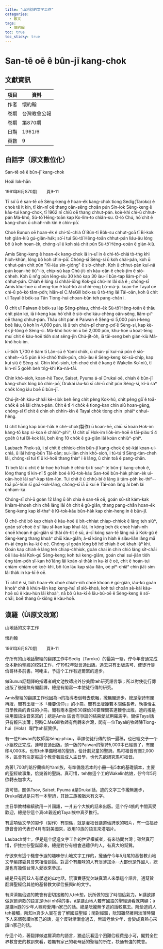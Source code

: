 ```yaml
---
title: "山地話的文字工作"
categories:
  - 散文
tags:
  - 懷約翰 
toc: true
toc_sticky: true
---
```


# San-tē oē ê bûn-jī kang-chok

## 文獻資訊

| 項目 | 資料 |
|---|---|
| 作者 | 懷約翰  |
| 卷期 | 台灣教會公報 |
| 卷期 | 第870期 |
| 日期 | 1961/6 |
| 頁數 | 9 |

## 白話字（原文數位化）

San-tē oē ê bûn-jī kang-chok

Hoâi Iok-hān

1961年6月870期        頁9-11

Tī só͘ ū ê san-tē oē Sèng-keng ê hoan-e̍k kang-chok tiong Sedig(Taroko) ê choè tē it kín, tī kin-nî oē thang oân-sêng choân pún Sin-iok Sèng-keng ê kàu-tuì kang-chok, tī 1962 nî chiū oē thang chhut-pán. koè-khì chí-ū chhut-pán Má-khó, Sù-tô͘ Hēng-toān kap Ko-lîm-to chiân-su. O-ló Chú, hō͘ chit ê kang-chok ū chiah-nih kín ê chìn-pō͘.

Choè Bunun oē hoan-e̍k ê chí-tō-chiá Ô͘ Bûn-tî Bo̍k-su chhut-goā tī Bí-kok teh gián-kiù gú-giân-ha̍k; só͘-í tuì Sù-tô͘ Hēng-toān chhut-pán liáu-āu lóng bô ū koh hoan-e̍k, chóng-sī ū koh siá chi̍t pún Sù-tô͘ Hēng-eoān ê gián-kiù.

Amis Sèng-keng ê hoan-e̍k kang-chok iā in-uī in ê chí-tō-chiá tò-tńg khì hioh-khùn, lóng bô koh chìn-pō͘. Chóng-sī Sèng-si ū koh chài-pán, koh ū chhut-pán chi̍t pún "Ki-iàu sìn-gióng" ê sió-chheh. Koh ū chhut-pán kuí-nā pún koan-hē tiúⁿ-ló, chip-sū kap Chú-ji̍t-o̍h kàu-oân ê chek-jīm ê sió-chheh. Koh ū nn̄g pún lêng-siu 30 khò kap 30 iàu-lí būn-tap liâm-piⁿ oē chhut-pán. Chiah ê lóng sī chhái-iōng Kok-gú chù-im lâi siá ê ; chóng-sī Amis khu-hoē ū cheng-lūn ê kiat-kó ài chhì-ēng Lô-má-jī. koan-hē Tayal oē chí-ū pò-kò tām-po̍h; hiān-sî C.MeGill bo̍k-su ū tò-tńg lâi Tâi-oân, koh ū chi̍t uī Tayal ê bo̍k-su Tân Tiong-hui choan-bûn teh pang-chān i.

Ū chi̍t uī Paiwan ê bo̍k-su Ia̍p Sēng-phiau, chhó-e̍k Sù-tô͘ Hēng-toān ê thâu chi̍t piàn kó, iā í-keng kau hō͘ chi̍t ê sió-cho͘ kàu-chèng oân-sêng, liâm-piⁿ oē thang chhut-pán. Thâu chi̍t pán ê Paiwan ê Sèng-si 5,000 pún í-keng boē liáu, ū koh ìn 4,000 pún. iā ū teh chún-pī cheng-pó͘ ê Sèng-si, kap kè-e̍k jî-tông ê Sèng-si. Má-khó hok-im ū bē 2,000 pún, khu-hoē ū koat-tēng muí chit ê kàu-hoē tio̍h siat sêng-jîn Chú-ji̍t-o̍h, iā tāi-seng beh gián-kiù Má-khó hok-im.

uī-tio̍h 1,700 ê tiàm tī Lân-sū ê Yami cho̍k, ū chún-pī kuí-nā pún ê sió-chheh--ū 5 pún ê ki-chhó͘ tho̍k-pún, chú-iàu ê Sèng-keng kò͘-sū-chi̍p, kap kuí siú ê Sèng-si. Chin khó-sioh, teh choè chit ê kang ê Wakelin Ko͘-niû, tī kin-nî 5 goe̍h beh tńg-khì Ka-ná-tāi.

Chin khó-sioh, koan-hē Tsov, Saiset, Pyuma á-sī Drukai oē, chiah ê bûn-jī kang-chok lóng bô chìn-pō͘, Drukai iáu-kú sī chí-ū chi̍t pún Sèng-si, kî-û saⁿ cho̍k lóng iáu boē ū bûn-jī.

Chú-ji̍t-o̍h kàu-chhâi kè-sio̍k beh ēng chi̍t pêng Kok-hû, chi̍t pêng gō͘ ê toā-cho̍k ê oē lâi chhut-pán. Chit ê tī 4 cho̍k ê tiong-kan chin siū hoan-gêng, chóng-sī tī chit ê chin oh chhin-kīn ê Tayal cho̍k tiong chin  pháiⁿ chhui-hêng.

Ū chit hāng kap bûn-ha̍k ê chè-chok(製作) ū koan-hē, chiū sī koàn Hok-im káng-tō kap si-koa ê chhiùⁿ-phìⁿ, Ū chit uī Hok-im lio̍k-im-hoē ê tāi-piáu tī 4 goe̍h ū tuì Bí-kok lâi, beh ēng 10 cho̍k ê gú-giân lâi koàn chhiùⁿ-phìⁿ.

Laubach Phok-sū, i sī chit ê chhiok-chìn bûn-jī kang-chok ê sè-kài koan-ui-chiá, ū lâi hóng-būn Tâi-oân; sui-jiân chin khó-sioh, i tú-tú tī Sèng-tàn-cheh lâi, chóng-sī tuì tī ū ki-hoē thang thiaⁿ i ê lâng, ū chin toā ê pang-chān.

Tī beh lâi ū chit ê ki-hoē hō͘ hiah ê chhù-bī tī soaⁿ-tē bûn-jī kang-chok ê, lóng thang tī kin-nî 5 goe̍h boé ê Ki-tok-kàu San-toē bûn-ha̍k phian-e̍k uí-oân-hoē lâi saⁿ-kap tâm-lūn. Tuì chit ê ū chhù-bī ê lâng ū tām-po̍h ke-thiⁿ--toā pō͘-hūn sī goā-kok-lâng, chóng-sī iā ū kuí ê Tâi-oân lâng ài beh lâi chham-ka.

Chóng-sī chí-ū goán 12 lâng ū o̍h chia ê san-tē oē, goán sū-si̍t kám-kak khiàm-khoeh chin chē lâng lâi o̍h chit ê gú-giân, thang pang-chān hoan-e̍k Sèng-keng kap kî-thaⁿ ê Ki-tok-kàu bûn-ha̍k kap chín-heng in ê bûn-jī.

Ū chē-chē bô kap chiah ê kàu-hoē ū bi̍t-chhiat chiap-chhiok ê lâng teh siūⁿ, goán só͘ choè ê sī liáu sî-kan kap khuì-la̍t. In kóng beh e̍k choè hiah-nih choē khoán ê gú-giân sī thài o̍h-tit ê sū, á-sī kóng san-tē lâng nā ū Kok-gú ê Sèng-keng thang khoàⁿ chiū kàu-gia̍h; á-sī kóng in hiah ê siàu-liân lâng mā m̄-ài ēng in ka-kī ê oē. Chóng-sī goán lóng bô hō͘ chiah ê oē khah iâⁿ khì. Goán kap chiah ê lâng teh chiap-chhiok, goán chai in chin chió lâng si̍t-chāi oē liáu-kái Kok-gú Sèng-keng; koh tuì keng-giām, goán chai sui-jiân tio̍h ēng tām-po̍h sî-kan hō͘ lâng lâi koàn-sì tha̍k in ka-kī ê oē, chit ê hoán-tuì chiām-chiām oē koè-khì, bô-lūn lāu kap siàu-liân, oē pìⁿ-chiâⁿ chin jia̍t-sim lâi tha̍k in ka-kī ê oē.

Tī chit ê sî, tio̍h hoan-e̍k choè chiah-nih choē khoán ê gú-giân, iáu-kú goán khoàⁿ chit ê khùn-lân kap keng-huì sī sió-khoá, koh tuì choân sè-kài kàu-hoē sú ê kàu-hùn lâi khoàⁿ, nā bô ū ka-kī ê lāu-bú-oē ê Sèng-keng ê só͘-chāi, boē thang ū-kiông ê kàu-hoē.

## 漢羅（Ùi原文改寫）

山地話的文字工作

懷約翰

1961年6月870期        頁9-11

佇所有的山地話聖經的翻譯工作中Sedig（Taroko）的最第一緊，佇今年會通完成全本新約聖經的校對工作，佇1962年就會通出版。過去只有出版馬可、使徒行傳佮哥林多前書。呵咾主，予這个工作有遮爾緊的進步。

做Bunun話翻譯的指導者胡文池牧師出外佇美國teh研究語言學；所以對使徒行傳出版了後攏無有閣翻譯，總是有閣寫一本使徒行傳的研究。

Amis聖經的翻譯工作也因為in的指導者倒轉去歇睏，攏無閣進步。總是聖詩有閣再版，閣有出版一本「機要信仰」」的小冊。閣有出版幾若本關係長老，執事佮主日學教員的責任的小冊。閣有兩本靈修30課佮30要理問答連鞭會出版。遮的攏是採用國語注音來寫的；總是Amis 區會有爭論的結果愛試用羅馬字。關係Tayal話只有報告淡薄；現時C.MeGill牧師有倒轉來台灣，閣有一位Tayal的牧師陳Tiong-hui（Hola）專門teh幫贊伊。

有一位Paiwan的牧師葉Sēng-phiau，草譯使徒行傳的頭一遍稿，也已經交予一个小組校正完成，連鞭會通出版。頭一版的Paiwan的聖詩5,000本已經賣了，有閣印4,000本。也有teh準備增補的聖詩，佮計劃兒童的聖詩。馬可福音有賣2,000本，區會有決定每這个教會著設成人主日學，也代先欲研究馬可福音。

為著1,700的踮佇蘭嶼的Yami族，有準備幾若本的小冊--有5本的基礎讀本，主要的聖經故事集，佮幾首的聖詩。真可惜，teh做這个工的Wakelin姑娘，佇今年5月欲轉去加拿大。

真可惜，關係Tsov, Saiset, Pyuma á是Drukai話，遮的文字工作攏無進步，Drukai猶過是只有一本聖詩，其餘三族攏猶未有文字。

主日學教材繼續欲用一爿國語，一爿五个大族的話來出版。這个佇4族的中間真受歡迎，總是佇這个真oh親近的Tayal族中真歹推行。

有這項佮文學的製作（製作）有關係，就是灌福音講道佮詩歌的唱片，有一位福音錄音會的代表佇4月有對美國來，欲用10族的語言來灌唱片。

Laubach博士，伊是這个促進文字工作的世界權威者，有來訪問台灣；雖然真可惜，伊拄拄佇聖誕節來，總是對佇有機會通聽伊的人，有真大的幫贊。

佇欲來有這个機會予遐的趣味佇山地文字工作的，攏通佇今年5月尾的基督教山地文學編譯委員會來相佮談論。對這个有趣味的人有淡薄加添--大部份是外國人，總是也有幾個台灣人愛欲來參加。

總是只有阮12人有學遮的山地話，阮事實感覺欠缺真濟人來學這个語言，通幫贊翻譯聖經佮其他的基督教文學佮振興in的文字。

有濟濟無佮遮的教會有密切接觸的人teh想，阮所做的是了時間佮氣力。In講欲譯做遐爾濟款的語言是thài oh得的事，á是講山地人若有國語的聖經通看就夠額；á是講in遐的少年人嘛毋愛用in家己的話。總是阮攏無予遮的話較贏去。阮佮遮的人teh接觸，阮知in真少人實在會了解國語聖經；閣對經驗，阮知雖然著用淡薄時間予人來慣勢讀in家己的話，這个反對漸漸會過去，無論老佮少年，會變成真熱心來讀in家己的話。

佇這个時，著翻譯做遮爾濟款的語言，猶過阮看這个困難佮經費是小可，閣對全世界教會史的教訓來看，若無有家己的老母話的聖經的所在，袂通有強的教會。
